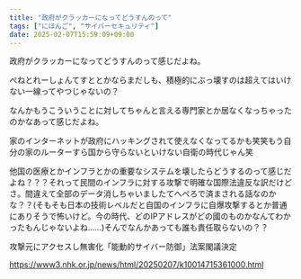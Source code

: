 ```yaml
---
title: "政府がクラッカーになってどうすんのって"
tags: ["にほんご", "サイバーセキュリティ"]
date: 2025-02-07T15:59:09+09:00
---
```


政府がクラッカーになってどうすんのって感じだよね。

ぺねとれーしょんてすととかならまだしも、積極的にぶっ壊すのは超えてはいけない一線ってやつじゃないの？

なんかもうこういうことに対してちゃんと言える専門家とか居なくなっちゃったのかなあって感じだよね。

家のインターネットが政府にハッキングされて使えなくなってるかも笑笑もう自分の家のルーターすら国から守らないといけない自衛の時代じゃん笑

他国の医療とかインフラとかの重要なシステムを壊したらどうするのって感じだよね？？？それって民間のインフラに対する攻撃で明確な国際法違反な訳だけどさ。間違えて全部のデータ消しちゃいましたてへぺろで済まされる話なのかな？？(そもそも日本の技術レベルだと自国のインフラに自爆攻撃するとか普通にありそうで怖いけど。今の時代、どのIPアドレスがどの國のものかなんてわかったもんじゃないよね……)そんでなんかあっても誰も責任取らないの？？

攻撃元にアクセスし無害化「能動的サイバー防御」法案閣議決定

<https://www3.nhk.or.jp/news/html/20250207/k10014715361000.html>
